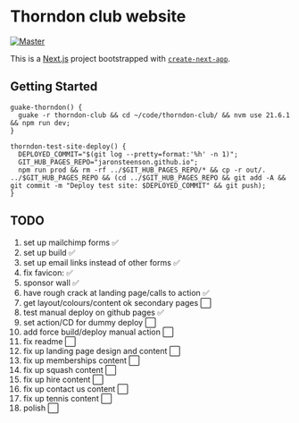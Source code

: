 # Thorndon club website

[![Master](https://github.com/JaronSteenson/thorndon-club/actions/workflows/action.yml/badge.svg?branch=master)](https://github.com/JaronSteenson/thorndon-club/actions/workflows/action.yml)

This is a [Next.js](https://nextjs.org/) project bootstrapped with [`create-next-app`](https://github.com/vercel/next.js/tree/canary/packages/create-next-app).

## Getting Started

```shell
guake-thorndon() {
  guake -r thorndon-club && cd ~/code/thorndon-club/ && nvm use 21.6.1 && npm run dev;
}

thorndon-test-site-deploy() {
  DEPLOYED_COMMIT="$(git log --pretty=format:'%h' -n 1)";
  GIT_HUB_PAGES_REPO="jaronsteenson.github.io";
  npm run prod && rm -rf ../$GIT_HUB_PAGES_REPO/* && cp -r out/. ../$GIT_HUB_PAGES_REPO && (cd ../$GIT_HUB_PAGES_REPO && git add -A && git commit -m "Deploy test site: $DEPLOYED_COMMIT" && git push);
}
```

## TODO

1. set up mailchimp forms ✅
2. set up build ✅
3. set up email links instead of other forms ✅
4. fix favicon: ✅
5. sponsor wall ✅
6. have rough crack at landing page/calls to action ✅
7. get layout/colours/content ok secondary pages ⬜
8. test manual deploy on github pages ✅
9. set action/CD for dummy deploy ⬜
10. add force build/deploy manual action ⬜
11. fix readme ⬜
12. fix up landing page design and content ⬜
13. fix up memberships content ⬜
14. fix up squash content ⬜
15. fix up hire content ⬜
16. fix up contact us content ⬜
17. fix up tennis content ⬜
18. polish ⬜
